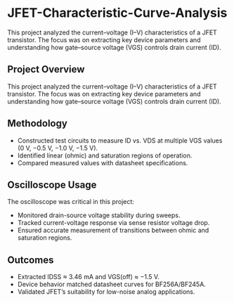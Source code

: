 # JFET-Characteristic-Curve-Analysis
This project analyzed the current–voltage (I–V) characteristics of a JFET transistor. The focus was on extracting key device parameters and understanding how gate–source voltage (VGS) controls drain current (ID).

## Project Overview
This project analyzed the current–voltage (I–V) characteristics of a JFET transistor. The focus was on extracting key device parameters and understanding how gate–source voltage (VGS) controls drain current (ID).

## Methodology
- Constructed test circuits to measure ID vs. VDS at multiple VGS values (0 V, −0.5 V, −1.0 V, −1.5 V).
- Identified linear (ohmic) and saturation regions of operation.
- Compared measured values with datasheet specifications.

## Oscilloscope Usage
The oscilloscope was critical in this project:
- Monitored drain-source voltage stability during sweeps.
- Tracked current-voltage response via sense resistor voltage drop.
- Ensured accurate measurement of transitions between ohmic and saturation regions.

## Outcomes
- Extracted IDSS ≈ 3.46 mA and VGS(off) ≈ −1.5 V.
- Device behavior matched datasheet curves for BF256A/BF245A.
- Validated JFET’s suitability for low-noise analog applications.

